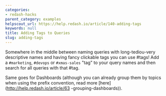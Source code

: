 ```yaml
---
categories:
- redash-hacks
parent_category: examples
helpscout_url: https://help.redash.io/article/140-adding-tags
keywords: null
title: Adding Tags to Queries
slug: adding-tags
---
```

Somewhere in the middle between naming queries with long-tediou-very
descriptive names and having fancy clickable tags you can use #tags! Add a
`#marketing`, `#devops` or `#xmas-sales` "tag" to your query names and then
search for all queries with that #tag.

Same goes for Dashboards (although you can already group them by topics when
using the prefix convention, read more [here](http://help.redash.io/article/63
-grouping-dashboards)).

